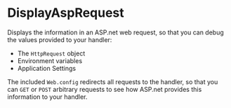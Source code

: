 DisplayAspRequest
=================

Displays the information in an ASP.net web request, so that you can debug
the values provided to your handler:

 * The `HttpRequest` object
 * Environment variables
 * Application Settings

The included `Web.config` redirects all requests to the handler, so that
you can `GET` or `POST` arbitrary requests to see how ASP.net provides this
information to your handler.

